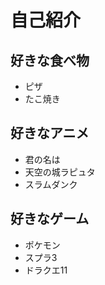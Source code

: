 # 自己紹介


## 好きな食べ物

- ピザ
- たこ焼き


## 好きなアニメ

- 君の名は
- 天空の城ラピュタ
- スラムダンク


## 好きなゲーム
- ポケモン
- スプラ3
- ドラクエ11

